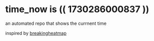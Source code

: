# time_now is (( 1730286000837 ))

an automated repo that shows the currnent time

inspired by [breakingheatmap](https://github.com/breakingheatmap/breakingheatmap)